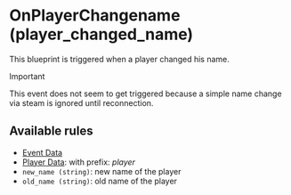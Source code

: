 # OnPlayerChangename (player_changed_name)

This blueprint is triggered when a player changed his name.

> [!IMPORTANT]  
> This event does not seem to get triggered because a simple name change via steam is ignored until reconnection.

## Available rules

- [Event Data](../rules/GlobalEventData.md)
- [Player Data](../rules/GlobalPlayerData.md): with prefix: *player*
- `new_name (string)`: new name of the player
- `old_name (string)`: old name of the player
